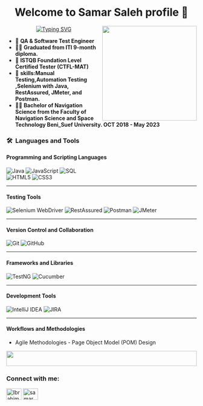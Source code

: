 <h1 align="center">Welcome to  Samar Saleh profile 👋 </h1>
<img width="250" align="right" src="https://c.tenor.com/_DOBjnGspYAAAAAM/code-coding.gif">

<p align="center">
<a href="https://git.io/typing-svg"><img src="https://readme-typing-svg.demolab.com?font=Fira+Code&pause=1000&color=EEC7E1&center=true&vCenter=true&random=false&width=435&lines=A+Front+End+developer+from+Egypt.;A+Software+Engineer+!;Always+learn+new+things+!" alt="Typing SVG" /></a>
</p>

- 🏢 **QA & Software Test Engineer**
- 👨‍💻 **Graduated from ITI 9-month diploma.**
- 🌱 **ISTQB Foundation Level Certified Tester (CTFL-MAT)**
- 💬 **skills:Manual Testing,Automation Testing ,Selenium with Java, RestAssured, JMeter, and Postman.**
- 👨‍💻 **Bachelor of Navigation Science from the Faculty of Navigation Science and Space Technology Beni_Suef
      University. OCT 2018 - May 2023**





### 🛠 &nbsp;Languages and Tools

#### **Programming and Scripting Languages**  
![Java](https://img.shields.io/badge/-Java-%23F05032?style=flat-square&logo=java&logoColor=white) ![JavaScript](https://img.shields.io/badge/-JavaScript-black?style=flat-square&logo=javascript)  ![SQL](https://img.shields.io/badge/-SQL-%234169E1?style=flat-square&logo=mysql&logoColor=white)  
![HTML5](https://img.shields.io/badge/-HTML5-%23E44D27?style=flat-square&logo=html5&logoColor=white)  ![CSS3](https://img.shields.io/badge/-CSS3-%231572B6?style=flat-square&logo=css3)

---

#### **Testing Tools**  
![Selenium WebDriver](https://img.shields.io/badge/-Selenium%20WebDriver-43B02A?style=flat-square&logo=selenium&logoColor=white)  ![RestAssured](https://img.shields.io/badge/-RestAssured-%231B9AAA?style=flat-square&logo=api&logoColor=white) 
![Postman](https://img.shields.io/badge/-Postman-%23FF6C37?style=flat-square&logo=postman&logoColor=white)  ![JMeter](https://img.shields.io/badge/-Apache%20JMeter-5A545C?style=flat-square&logo=apache&logoColor=white)

---

#### **Version Control and Collaboration**  
![Git](https://img.shields.io/badge/-Git-%23F05032?style=flat-square&logo=git&logoColor=white)  ![GitHub](https://img.shields.io/badge/-GitHub-181717?style=flat-square&logo=github&logoColor=white)

---

#### **Frameworks and Libraries**  
![TestNG](https://img.shields.io/badge/-TestNG-%23181717?style=flat-square&logo=testng&logoColor=white)  ![Cucumber](https://img.shields.io/badge/-Cucumber-23D97D?style=flat-square&logo=cucumber&logoColor=white)

---

#### **Development Tools**  
![IntelliJ IDEA](https://img.shields.io/badge/-IntelliJ%20IDEA-000000?style=flat-square&logo=intellij-idea&logoColor=white)  ![JIRA](https://img.shields.io/badge/-JIRA-%230A64C9?style=flat-square&logo=jira&logoColor=white)

---

#### **Workflows and Methodologies**  
- Agile Methodologies  - Page Object Model (POM) Design  

 <img src="https://github.com/Govindv7555/Govindv7555/blob/main/49e76e0596857673c5c80c85b84394c1.gif" width=100% height=40px>

<h3 align="left">Connect with me:</h3>
<p align="left">
<a href="https://www.linkedin.com/in/samarsalh/" target="blank"><img align="center" src="https://raw.githubusercontent.com/rahuldkjain/github-profile-readme-generator/master/src/images/icons/Social/linked-in-alt.svg" alt="Ibrahim Elsaeed" height="30" width="40" /></a>
<a href="https://www.facebook.com/maybe.good.35/" target="blank"><img align="center" src="https://raw.githubusercontent.com/rahuldkjain/github-profile-readme-generator/master/src/images/icons/Social/facebook.svg" alt="samar saleh" height="30" width="40" /></a>


